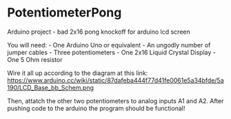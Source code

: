 # PotentiometerPong
Arduino project - bad 2x16 pong knockoff for arduino lcd screen

You will need:
    - One Arduino Uno or equivalent
    - An ungodly number of jumper cables
    - Three potentiometers
    - One 2x16 Liquid Crystal Display
    - One 5 Ohm resistor

Wire it all up according to the diagram at this link:
    https://www.arduino.cc/wiki/static/87dafeba444f77d41fe0061e5a34bfde/5a190/LCD_Base_bb_Schem.png

Then, attatch the other two potentiometers to analog inputs A1 and A2. After pushing code to the arduino the program should be functional!